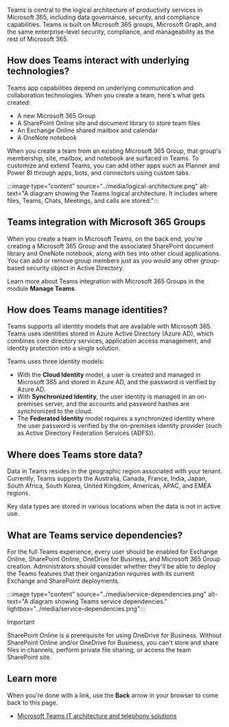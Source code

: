 Teams is central to the logical architecture of productivity services in Microsoft 365, including data governance, security, and compliance capabilities. Teams is built on Microsoft 365 groups, Microsoft Graph, and the same enterprise-level security, compliance, and manageability as the rest of Microsoft 365.

## How does Teams interact with underlying technologies?

Teams app capabilities depend on underlying communication and collaboration technologies. When you create a team, here's what gets created:

- A new Microsoft 365 Group
- A SharePoint Online site and document library to store team files
- An Exchange Online shared mailbox and calendar
- A OneNote notebook

When you create a team from an existing Microsoft 365 Group, that group's membership, site, mailbox, and notebook are surfaced in Teams. To customize and extend Teams, you can add other apps such as Planner and Power BI through apps, bots, and connectors using custom tabs.  

:::image type="content" source="../media/logical-architecture.png" alt-text="A diagram showing the Teams logical architecture. It includes where files, Teams, Chats, Meetings, and calls are stored.":::

## Teams integration with Microsoft 365 Groups

When you create a team in Microsoft Teams, on the back end, you're creating a Microsoft 365 Group and the associated SharePoint document library and OneNote notebook, along with ties into other cloud applications. You can add or remove group members just as you would any other group-based security object in Active Directory.

Learn more about Teams integration with Microsoft 365 Groups in the module **Manage Teams**.

## How does Teams manage identities?

Teams supports all identity models that are available with Microsoft 365. Teams uses identities stored in Azure Active Directory (Azure AD), which combines core directory services, application access management, and identity protection into a single solution.

Teams uses three identity models:

- With the **Cloud Identity** model, a user is created and managed in Microsoft 365 and stored in Azure AD, and the password is verified by Azure AD.
- With **Synchronized Identity**, the user identity is managed in an on-premises server, and the accounts and password hashes are synchronized to the cloud.
- The **Federated Identity** model requires a synchronized identity where the user password is verified by the on-premises identity provider (such as Active Directory Federation Services (ADFS)).

## Where does Teams store data?

Data in Teams resides in the geographic region associated with your tenant. Currently, Teams supports the Australia, Canada, France, India, Japan, South Africa, South Korea, United Kingdom, Americas, APAC, and EMEA regions.

Key data types are stored in various locations when the data is not in active use.

## What are Teams service dependencies?

For the full Teams experience, every user should be enabled for Exchange Online, SharePoint Online, OneDrive for Business, and Microsoft 365 Group creation. Administrators should consider whether they'll be able to deploy the Teams features that their organization requires with its current Exchange and SharePoint deployments.

:::image type="content" source="../media/service-dependencies.png" alt-text="A diagram showing Teams service dependencies." lightbox="../media/service-dependencies.png":::

> [!IMPORTANT]
> SharePoint Online is a prerequisite for using OneDrive for Business. Without SharePoint Online and/or OneDrive for Business, you can't store and share files in channels, perform private file sharing, or access the team SharePoint site.

## Learn more

When you're done with a link, use the **Back** arrow in your browser to come back to this page.

- [Microsoft Teams IT architecture and telephony solutions](/microsoftteams/teams-architecture-solutions-posters)
